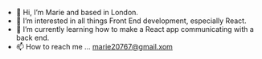 - 👋 Hi, I’m Marie and based in London.
- 👀 I’m interested in all things Front End development, especially React.
- 🌱 I’m currently learning how to make a React app communicating with a back end.
- 📫 How to reach me ... marie20767@gmail.xom

<!---
Marie20767/Marie20767 is a ✨ special ✨ repository because its `README.md` (this file) appears on your GitHub profile.
You can click the Preview link to take a look at your changes.
--->
